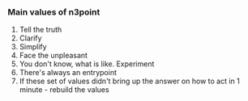 ### Main values of n3point
1. Tell the truth
2. Clarify
3. Simplify
4. Face the unpleasant
5. You don't know, what is like. Experiment
6. There's always an entrypoint
7. If these set of values didn't bring up the answer on how to act in 1 minute - rebuild the values
